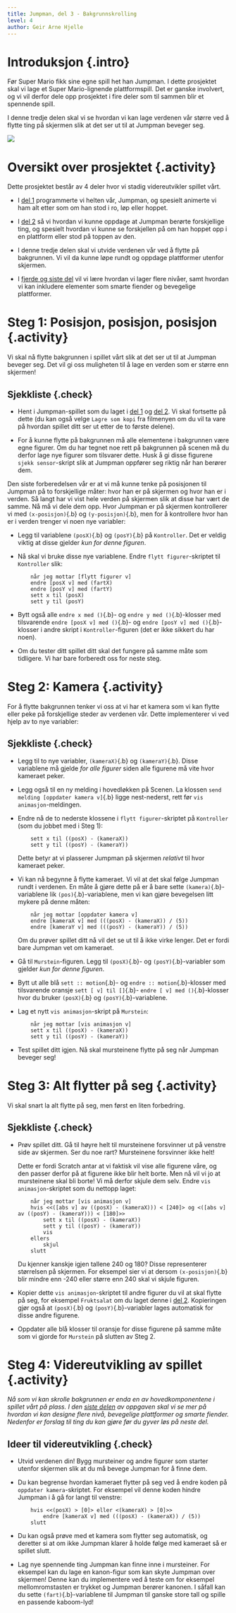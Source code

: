 ```yaml
---
title: Jumpman, del 3 - Bakgrunnskrolling
level: 4
author: Geir Arne Hjelle
---
```


# Introduksjon {.intro}

Før Super Mario fikk sine egne spill het han Jumpman. I dette
prosjektet skal vi lage et Super Mario-lignende plattformspill. Det er
ganske involvert, og vi vil derfor dele opp prosjektet i fire deler
som til sammen blir et spennende spill.

I denne tredje delen skal vi se hvordan vi kan lage verdenen vår
større ved å flytte ting på skjermen slik at det ser ut til at Jumpman
beveger seg.

![](jumpman_3_skrolling.png)

# Oversikt over prosjektet {.activity}

Dette prosjektet består av 4 deler hvor vi stadig videreutvikler
spillet vårt.

+ I [del 1](jumpman_1_animasjon.html) programmerte vi helten vår,
  Jumpman, og spesielt animerte vi ham alt etter som om han stod i ro,
  løp eller hoppet.

+ I [del 2](jumpman_2_kollisjon.html) så vi hvordan vi kunne oppdage
  at Jumpman berørte forskjellige ting, og spesielt hvordan vi kunne se
  forskjellen på om han hoppet opp i en plattform eller stod på toppen
  av den.

+ I denne tredje delen skal vi utvide verdenen vår ved å flytte på
  bakgrunnen. Vi vil da kunne løpe rundt og oppdage plattformer
  utenfor skjermen.

+ I [fjerde og siste del](jumpman_4_design.html) vil vi lære hvordan
  vi lager flere nivåer, samt hvordan vi kan inkludere elementer som
  smarte fiender og bevegelige plattformer.

# Steg 1: Posisjon, posisjon, posisjon {.activity}

Vi skal nå flytte bakgrunnen i spillet vårt slik at det ser ut til at Jumpman
beveger seg. Det vil gi oss muligheten til å lage en verden som er større enn
skjermen!

## Sjekkliste {.check}

+ Hent i Jumpman-spillet som du laget i [del 1](jumpman_1_animasjon.html) og
  [del 2](jumpman_2_kollisjon.html). Vi skal fortsette på dette (du kan også
  velge `Lagre som kopi` fra filmenyen om du vil ta vare på hvordan spillet ditt
  ser ut etter de to første delene).

+ For å kunne flytte på bakgrunnen må alle elementene i bakgrunnen være egne
  figurer. Om du har tegnet noe rett på bakgrunnen på scenen må du derfor lage
  nye figurer som tilsvarer dette. Husk å gi disse figurene `sjekk
  sensor`-skript slik at Jumpman oppfører seg riktig når han berører dem.

Den siste forberedelsen vår er at vi må kunne tenke på posisjonen til Jumpman på
to forskjellige måter: hvor han er på skjermen og hvor han er i verden. Så langt
har vi vist hele verden på skjermen slik at disse har vært de samme. Nå må vi
dele dem opp. Hvor Jumpman er på skjermen kontrollerer vi med `(x-posisjon)`{.b}
og `(y-posisjon)`{.b}, men for å kontrollere hvor han er i verden trenger vi
noen nye variabler:

+ Legg til variablene `(posX)`{.b} og `(posY)`{.b} på `Kontroller`. Det er
  veldig viktig at disse gjelder _kun for denne figuren_.

+ Nå skal vi bruke disse nye variablene. Endre `flytt figurer`-skriptet til
  `Kontroller` slik:

  ```blocks
      når jeg mottar [flytt figurer v]
      endre [posX v] med (fartX)
      endre [posY v] med (fartY)
      sett x til (posX)
      sett y til (posY)
  ```

+ Bytt også alle `endre x med ()`{.b}- og `endre y med ()`{.b}-klosser med
  tilsvarende `endre [posX v] med ()`{.b}- og `endre [posY v] med
  ()`{.b}-klosser i andre skript i `Kontroller`-figuren (det er ikke sikkert du
  har noen).

+ Om du tester ditt spillet ditt skal det fungere på samme måte som
  tidligere. Vi har bare forberedt oss for neste steg.

# Steg 2: Kamera {.activity}

For å flytte bakgrunnen tenker vi oss at vi har et kamera som vi kan flytte
eller peke på forskjellige steder av verdenen vår. Dette implementerer vi ved
hjelp av to nye variabler:

## Sjekkliste {.check}

+ Legg til to nye variabler, `(kameraX)`{.b} og `(kameraY)`{.b}. Disse
  variablene må gjelde _for alle figurer_ siden alle figurene må vite hvor
  kameraet peker.

+ Legg også til en ny melding i hovedløkken på Scenen. La klossen `send melding
  [oppdater kamera v]`{.b} ligge nest-nederst, rett før `vis
  animasjon`-meldingen.

+ Endre nå de to nederste klossene i `flytt figurer`-skriptet på `Kontroller`
  (som du jobbet med i Steg 1):

  ```blocks
      sett x til ((posX) - (kameraX))
      sett y til ((posY) - (kameraY))
  ```

  Dette betyr at vi plasserer Jumpman på skjermen _relativt_ til hvor kameraet
  peker.

+ Vi kan nå begynne å flytte kameraet. Vi vil at det skal følge Jumpman rundt i
  verdenen. En måte å gjøre dette på er å bare sette `(kamera)`{.b}-variablene
  lik `(pos)`{.b}-variablene, men vi kan gjøre bevegelsen litt mykere på denne
  måten:

  ```blocks
      når jeg mottar [oppdater kamera v]
      endre [kameraX v] med (((posX) - (kameraX)) / (5))
      endre [kameraY v] med (((posY) - (kameraY)) / (5))
  ```

  Om du prøver spillet ditt nå vil det se ut til å ikke virke lenger. Det er
  fordi bare Jumpman vet om kameraet.

+ Gå til `Murstein`-figuren. Legg til `(posX)`{.b}- og `(posY)`{.b}-variabler
  som gjelder _kun for denne figuren_.

+ Bytt ut alle blå `sett :: motion`{.b}- og `endre :: motion`{.b}-klosser med
  tilsvarende oransje `sett [ v] til []`{.b}- `endre [ v] med ()`{.b}-klosser
  hvor du bruker `(posX)`{.b} og `(posY)`{.b}-variablene.
 
+ Lag et nytt `vis animasjon`-skript på `Murstein`:

  ```blocks
      når jeg mottar [vis animasjon v]
      sett x til ((posX) - (kameraX))
      sett y til ((posY) - (kameraY))
  ```

+ Test spillet ditt igjen. Nå skal mursteinene flytte på seg når Jumpman beveger
  seg!

# Steg 3: Alt flytter på seg {.activity}

Vi skal snart la alt flytte på seg, men først en liten forbedring.

## Sjekkliste {.check}

+ Prøv spillet ditt. Gå til høyre helt til mursteinene forsvinner ut på venstre
  side av skjermen. Ser du noe rart? Mursteinene forsvinner ikke helt!

  Dette er fordi Scratch antar at vi faktisk vil vise alle figurene våre, og den
  passer derfor på at figurene ikke blir helt borte. Men nå vil vi jo at
  mursteinene skal bli borte! Vi må derfor skjule dem selv. Endre `vis
  animasjon`-skriptet som du nettopp laget:

  ```blocks
      når jeg mottar [vis animasjon v]
      hvis <<([abs v] av ((posX) - (kameraX))) < [240]> og <([abs v] av ((posY) - (kameraY))) < [180]>>
          sett x til ((posX) - (kameraX))
          sett y til ((posY) - (kameraY))
          vis
      ellers
          skjul
      slutt
  ```

  Du kjenner kanskje igjen tallene 240 og 180? Disse representerer størrelsen på
  skjermen. For eksempel sier vi at dersom `(x-posisjon)`{.b} blir mindre enn
  -240 eller større enn 240 skal vi skjule figuren.

+ Kopier dette `vis animasjon`-skriptet til andre figurer du vil at skal flytte
  på seg, for eksempel `Fruktsalat` om du laget denne i
  [del 2](jumpman_2_kollisjon.html). Kopieringen gjør også at `(posX)`{.b} og
  `(posY)`{.b}-variabler lages automatisk for disse andre figurene.

+ Oppdater alle blå klosser til oransje for disse figurene på samme måte som vi
  gjorde for `Murstein` på slutten av Steg 2.

# Steg 4: Videreutvikling av spillet {.activity}

*Nå som vi kan skrolle bakgrunnen er enda en av hovedkomponentene i spillet vårt
 på plass. I den [siste delen](jumpman_4_design.html) av oppgaven skal vi se mer
 på hvordan vi kan designe flere nivå, bevegelige plattformer og smarte
 fiender. Nedenfor er forslag til ting du kan gjøre før du gyver løs på neste
 del.*

## Ideer til videreutvikling {.check}

+ Utvid verdenen din! Bygg mursteiner og andre figurer som starter utenfor
  skjermen slik at du må bevege Jumpman for å finne dem.

+ Du kan begrense hvordan kameraet flytter på seg ved å endre koden på `oppdater
  kamera`-skriptet. For eksempel vil denne koden hindre Jumpman i å gå for langt
  til venstre:

  ```blocks
      hvis <<(posX) > [0]> eller <(kameraX) > [0]>>
          endre [kameraX v] med (((posX) - (kameraX)) / (5))
      slutt
  ```

+ Du kan også prøve med et kamera som flytter seg automatisk, og deretter si at
  om ikke Jumpman klarer å holde følge med kameraet så er spillet slutt.

+ Lag nye spennende ting Jumpman kan finne inne i mursteiner. For eksempel kan
  du lage en kanon-figur som kan skyte Jumpman over skjermen! Denne kan du
  implementere ved å teste om for eksempel mellomromstasten er trykket og
  Jumpman berører kanonen. I såfall kan du sette `(fart)`{.b}-variablene til
  Jumpman til ganske store tall og spille en passende kaboom-lyd!


